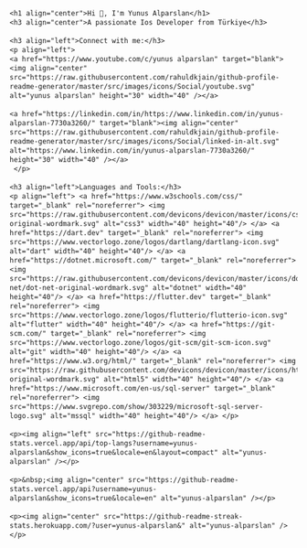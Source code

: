     <h1 align="center">Hi 👋, I'm Yunus Alparslan</h1>
    <h3 align="center">A passionate Ios Developer from Türkiye</h3>
    
    <h3 align="left">Connect with me:</h3>
    <p align="left">
    <a href="https://www.youtube.com/c/yunus alparslan" target="blank"><img align="center" src="https://raw.githubusercontent.com/rahuldkjain/github-profile-readme-generator/master/src/images/icons/Social/youtube.svg" alt="yunus alparslan" height="30" width="40" /></a>
  
    <a href="https://linkedin.com/in/https://www.linkedin.com/in/yunus-alparslan-7730a3260/" target="blank"><img align="center" src="https://raw.githubusercontent.com/rahuldkjain/github-profile-readme-generator/master/src/images/icons/Social/linked-in-alt.svg" alt="https://www.linkedin.com/in/yunus-alparslan-7730a3260/" height="30" width="40" /></a>
     </p>
    
    <h3 align="left">Languages and Tools:</h3>
    <p align="left"> <a href="https://www.w3schools.com/css/" target="_blank" rel="noreferrer"> <img src="https://raw.githubusercontent.com/devicons/devicon/master/icons/css3/css3-original-wordmark.svg" alt="css3" width="40" height="40"/> </a> <a href="https://dart.dev" target="_blank" rel="noreferrer"> <img src="https://www.vectorlogo.zone/logos/dartlang/dartlang-icon.svg" alt="dart" width="40" height="40"/> </a> <a href="https://dotnet.microsoft.com/" target="_blank" rel="noreferrer"> <img src="https://raw.githubusercontent.com/devicons/devicon/master/icons/dot-net/dot-net-original-wordmark.svg" alt="dotnet" width="40" height="40"/> </a> <a href="https://flutter.dev" target="_blank" rel="noreferrer"> <img src="https://www.vectorlogo.zone/logos/flutterio/flutterio-icon.svg" alt="flutter" width="40" height="40"/> </a> <a href="https://git-scm.com/" target="_blank" rel="noreferrer"> <img src="https://www.vectorlogo.zone/logos/git-scm/git-scm-icon.svg" alt="git" width="40" height="40"/> </a> <a href="https://www.w3.org/html/" target="_blank" rel="noreferrer"> <img src="https://raw.githubusercontent.com/devicons/devicon/master/icons/html5/html5-original-wordmark.svg" alt="html5" width="40" height="40"/> </a> <a href="https://www.microsoft.com/en-us/sql-server" target="_blank" rel="noreferrer"> <img src="https://www.svgrepo.com/show/303229/microsoft-sql-server-logo.svg" alt="mssql" width="40" height="40"/> </a> </p>
    
    <p><img align="left" src="https://github-readme-stats.vercel.app/api/top-langs?username=yunus-alparslan&show_icons=true&locale=en&layout=compact" alt="yunus-alparslan" /></p>
    
    <p>&nbsp;<img align="center" src="https://github-readme-stats.vercel.app/api?username=yunus-alparslan&show_icons=true&locale=en" alt="yunus-alparslan" /></p>
    
    <p><img align="center" src="https://github-readme-streak-stats.herokuapp.com/?user=yunus-alparslan&" alt="yunus-alparslan" /></p>
